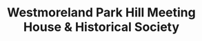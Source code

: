 ---
layout: repo
title: "Westmoreland Park Hill Meeting House & Historical Society"
id: 6046
permalink: repos/6046/
---